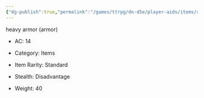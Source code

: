 ```yaml
---
{"dg-publish":true,"permalink":"/games/ttrpg/dn-d5e/player-aids/items/ring-mail/","tags":["ttrpg/dnd/5e"],"noteIcon":""}
---
```



heavy armor (armor)

- AC: 14
- Category: Items

- Item Rarity: Standard

- Stealth: Disadvantage

- Weight: 40